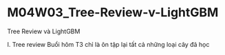 # M04W03_Tree-Review-v-LightGBM
Tree Review và LightGBM


I. Tree review
Buổi hôm T3 chỉ là ôn tập lại tất cả những loại cây đã học

